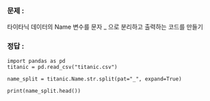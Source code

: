 ### 문제 :<br>
타이타닉 데이터의 Name 변수를 문자 _ 으로 분리하고 출력하는 코드를 만들기




### 정답 : <br>
```
import pandas as pd
titanic = pd.read_csv("titanic.csv")

name_split = titanic.Name.str.split(pat="_", expand=True)

print(name_split.head())
```


